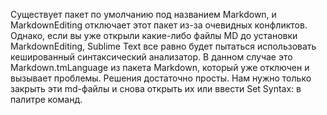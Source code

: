 Существует пакет по умолчанию под названием Markdown, и MarkdownEditing отключает этот пакет из-за очевидных конфликтов. Однако, если вы уже открыли какие-либо файлы MD до установки MarkdownEditing, Sublime Text все равно будет пытаться использовать кешированный синтаксический анализатор. В данном случае это Markdown.tmLanguage из пакета Markdown, который уже отключен и вызывает проблемы. Решения достаточно просты. Нам нужно только закрыть эти md-файлы и снова открыть их или ввести Set Syntax: <Desired Markdown Syntax> в палитре команд.